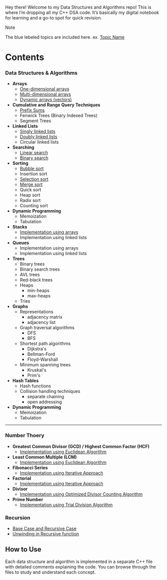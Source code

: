 Hey there! Welcome to my Data Structures and Algorithms repo! This is where I’m dropping all my C++ DSA code. It’s basically my digital notebook for learning and a go-to spot for quick revision.
> [!NOTE]
> The blue lebeled topics are included here. ex. [Topic Name]()
# Contents
### Data Structures & Algorithms

- **Arrays**
  - [One-dimensional arrays](https://github.com/emonislive/learn-DSA-with-me/blob/main/Data%20Structures/Array.cpp)
  - [Multi-dimensional arrays](https://github.com/emonislive/learn-DSA-with-me/blob/main/Data%20Structures/Array.cpp)
  - [Dynamic arrays (vectors)](https://github.com/emonislive/learn-DSA-with-me/blob/main/Data%20Structures/Array.cpp)
- **Cumulative and Range Query Techniques**
  - [Prefix Sums](https://github.com/emonislive/learn-DSA-with-me/blob/main/Data%20Structures/prefix%20sum.cpp)
  - Fenwick Trees (Binary Indexed Trees)
  - Segment Trees
- **Linked Lists**
  - [Singly linked lists](https://github.com/emonislive/learn-DSA-with-me/blob/main/Data%20Structures/Singly%20Linked%20List.cpp)
  - [Doubly linked lists](https://github.com/emonislive/learn-DSA-with-me/blob/main/Data%20Structures/Doubly%20Linked%20List.cpp)
  - Circular linked lists
- **Searching**
  - [Linear search](https://github.com/emonislive/learn-DSA-with-me/blob/main/Data%20Structures/Linear%20Search.cpp)
  - [Binary search](https://github.com/emonislive/learn-DSA-with-me/blob/main/Data%20Structures/Binary%20Search.cpp)
- **Sorting**
  - [Bubble sort](https://github.com/emonislive/learn-DSA-with-me/blob/main/Data%20Structures/Bubble%20Sort.cpp)
  - Insertion sort
  - [Selection sort](https://github.com/emonislive/learn-DSA-with-me/blob/main/Data%20Structures/Selection%20Sort.cpp)
  - [Merge sort](https://github.com/emonislive/learn-DSA-with-me/blob/main/Data%20Structures/Merge%20Sort.cpp)
  - Quick sort   
  - Heap sort
  - Radix sort
  - Counting sort
- **Dynamic Programming**
  - Memoization
  - Tabulation
- **Stacks**
  - [Implementation using arrays](https://github.com/emonislive/learn-DSA-with-me/blob/main/Data%20Structures/Stack.cpp)
  - Implementation using linked lists
- **Queues**
  - Implementation using arrays
  - Implementation using linked lists
- **Trees**
  - Binary trees
  - Binary search trees
  - AVL trees
  - Red-black trees
  - Heaps
    - min-heaps
    - max-heaps
  - Tries
- **Graphs**
  - Representations
    - adjacency matrix
    - adjacency list
  - Graph traversal algorithms
    - DFS
    - BFS
  - Shortest path algorithms
    - Dijkstra's
    - Bellman-Ford
    - Floyd-Warshall
  - Minimum spanning trees
    - Kruskal's
    - Prim's
- **Hash Tables**
  - Hash functions
  - Collision handling techniques
    - separate chaining
    - open addressing
- **Dynamic Programming**
  - Memoization
  - Tabulation

---
### Number Thoery
- **Greatest Common Divisor (GCD) / Highest Common Factor (HCF)**
  - [Implementation using Euclidean Algorithm](https://github.com/emonislive/learn-DSA-with-me/blob/main/Number%20Theory/GCD.cpp)
- **Least Common Multiple (LCM)**
  - [Implementation using Euclidean Algorithm](https://github.com/emonislive/learn-DSA-with-me/blob/main/Number%20Theory/LCM.cpp)
- **Fibonacci Series**
  - [Implementation using Iterative Approach](https://github.com/emonislive/learn-DSA-with-me/blob/main/Number%20Theory/Fibonacci.cpp)
- **Factorial**
  - [Implementation using Iterative Approach](https://github.com/emonislive/learn-DSA-with-me/blob/main/Number%20Theory/Factorial.cpp)
- **Divisor**
  - [Implementation using Optimized Divisor Counting Algorithm](https://github.com/emonislive/learn-DSA-with-me/blob/main/Number%20Theory/Divisor.cpp)
- **Prime Number**
  - [Implementation using Trial Division Algorithm](https://github.com/emonislive/learn-DSA-with-me/blob/main/Number%20Theory/Prime%20Number.cpp)

### Recursion
- [Base Case and Recursive Case](https://github.com/emonislive/learn-DSA-with-me/blob/main/Extras/Base%20and%20Recursion.cpp)
- [Unwinding in Recursive function](https://github.com/emonislive/learn-DSA-with-me/blob/main/Extras/Unwinding%20in%20Recursion.cpp)




## How to Use
Each data structure and algorithm is implemented in a separate C++ file with detailed comments explaining the code. You can browse through the files to study and understand each concept.
